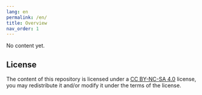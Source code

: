 ```yaml
---
lang: en
permalink: /en/
title: Overview
nav_order: 1
---
```


No content yet.

## License

The content of this repository is licensed under a [CC BY-NC-SA 4.0](https://github.com/n4zim/chains.place/blob/main/LICENSE) license, you may redistribute it and/or modify it under the terms of the license.
